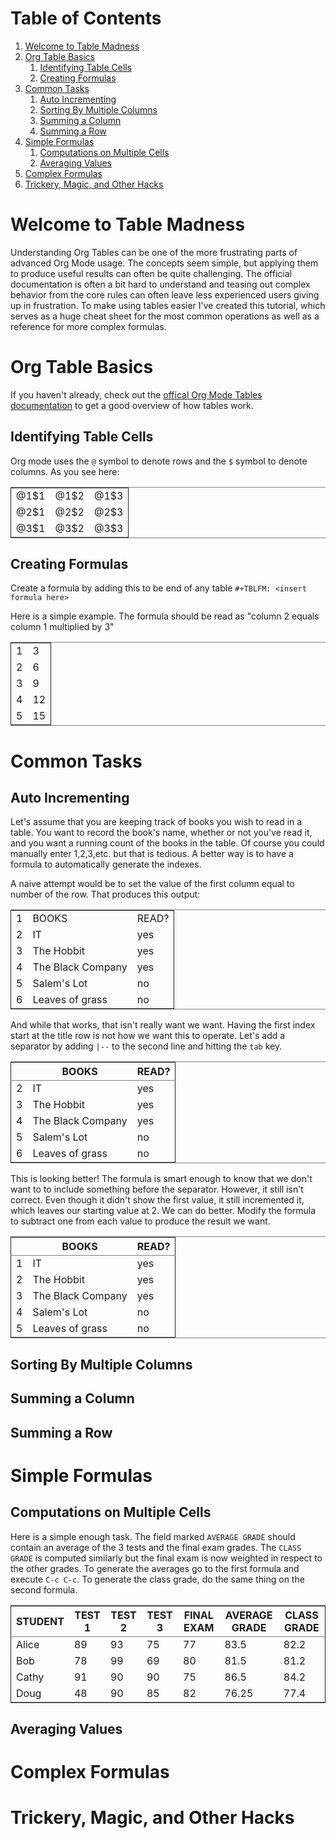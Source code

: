 
# Table of Contents

1.  [Welcome to Table Madness](#orgcbb3bc5)
2.  [Org Table Basics](#org7b65ee5)
    1.  [Identifying Table Cells](#org5bed56d)
    2.  [Creating Formulas](#org363c602)
3.  [Common Tasks](#orgca018ea)
    1.  [Auto Incrementing](#org6eee0a5)
    2.  [Sorting By Multiple Columns](#org12ef746)
    3.  [Summing a Column](#org230ef92)
    4.  [Summing a Row](#org913dd2c)
4.  [Simple Formulas](#org2f4eec6)
    1.  [Computations on Multiple Cells](#orgdb8ff75)
    2.  [Averaging Values](#orgec3da8b)
5.  [Complex Formulas](#orgad3b70a)
6.  [Trickery, Magic, and Other Hacks](#org62c599b)



<a id="orgcbb3bc5"></a>

# Welcome to Table Madness

Understanding Org Tables can be one of the more frustrating parts of advanced Org Mode usage. The concepts seem simple, but applying them to produce useful results can often be quite challenging. The official documentation is often a bit hard to understand and teasing out complex behavior from the core rules can often leave less experienced users giving up in frustration. To make using tables easier I've created this tutorial, which serves as a huge cheat sheet for the most common operations as well as a reference for more complex formulas.


<a id="org7b65ee5"></a>

# Org Table Basics

If you haven't already, check out the [offical Org Mode Tables documentation](https://orgmode.org/worg/org-tutorials/tables.html) to get a good overview of how tables work. 


<a id="org5bed56d"></a>

## Identifying Table Cells

Org mode uses the `@` symbol to denote rows and the `$` symbol to denote columns. As you see here:

<table border="2" cellspacing="0" cellpadding="6" rules="groups" frame="hsides">


<colgroup>
<col  class="org-left" />

<col  class="org-left" />

<col  class="org-left" />
</colgroup>
<tbody>
<tr>
<td class="org-left">@1$1</td>
<td class="org-left">@1$2</td>
<td class="org-left">@1$3</td>
</tr>


<tr>
<td class="org-left">@2$1</td>
<td class="org-left">@2$2</td>
<td class="org-left">@2$3</td>
</tr>


<tr>
<td class="org-left">@3$1</td>
<td class="org-left">@3$2</td>
<td class="org-left">@3$3</td>
</tr>
</tbody>
</table>


<a id="org363c602"></a>

## Creating Formulas

Create a formula by adding this to be end of any table `#+TBLFM: <insert formula here>`

Here is a simple example. The formula should be read as "column 2 equals column 1 multiplied by 3"

<table border="2" cellspacing="0" cellpadding="6" rules="groups" frame="hsides">


<colgroup>
<col  class="org-right" />

<col  class="org-right" />
</colgroup>
<tbody>
<tr>
<td class="org-right">1</td>
<td class="org-right">3</td>
</tr>


<tr>
<td class="org-right">2</td>
<td class="org-right">6</td>
</tr>


<tr>
<td class="org-right">3</td>
<td class="org-right">9</td>
</tr>


<tr>
<td class="org-right">4</td>
<td class="org-right">12</td>
</tr>


<tr>
<td class="org-right">5</td>
<td class="org-right">15</td>
</tr>
</tbody>
</table>


<a id="orgca018ea"></a>

# Common Tasks


<a id="org6eee0a5"></a>

## Auto Incrementing

Let's assume that you are keeping track of books you wish to read in a table. You want to record the book's name, whether or not you've read it, and you want a running count of the books in the table. Of course you could manually enter 1,2,3,etc. but that is tedious. A better way is to have a formula to automatically generate the indexes.

A naive attempt would be to set the value of the first column equal to number of the row. That produces this output:

<table border="2" cellspacing="0" cellpadding="6" rules="groups" frame="hsides">


<colgroup>
<col  class="org-right" />

<col  class="org-left" />

<col  class="org-left" />
</colgroup>
<tbody>
<tr>
<td class="org-right">1</td>
<td class="org-left">BOOKS</td>
<td class="org-left">READ?</td>
</tr>


<tr>
<td class="org-right">2</td>
<td class="org-left">IT</td>
<td class="org-left">yes</td>
</tr>


<tr>
<td class="org-right">3</td>
<td class="org-left">The Hobbit</td>
<td class="org-left">yes</td>
</tr>


<tr>
<td class="org-right">4</td>
<td class="org-left">The Black Company</td>
<td class="org-left">yes</td>
</tr>


<tr>
<td class="org-right">5</td>
<td class="org-left">Salem's Lot</td>
<td class="org-left">no</td>
</tr>


<tr>
<td class="org-right">6</td>
<td class="org-left">Leaves of grass</td>
<td class="org-left">no</td>
</tr>
</tbody>
</table>

And while that works, that isn't really want we want. Having the first index start at the title row is not how we want this to operate. Let's add a separator by adding `|--` to the second line and hitting the `tab` key. 

<table border="2" cellspacing="0" cellpadding="6" rules="groups" frame="hsides">


<colgroup>
<col  class="org-right" />

<col  class="org-left" />

<col  class="org-left" />
</colgroup>
<thead>
<tr>
<th scope="col" class="org-right">&#xa0;</th>
<th scope="col" class="org-left">BOOKS</th>
<th scope="col" class="org-left">READ?</th>
</tr>
</thead>

<tbody>
<tr>
<td class="org-right">2</td>
<td class="org-left">IT</td>
<td class="org-left">yes</td>
</tr>


<tr>
<td class="org-right">3</td>
<td class="org-left">The Hobbit</td>
<td class="org-left">yes</td>
</tr>


<tr>
<td class="org-right">4</td>
<td class="org-left">The Black Company</td>
<td class="org-left">yes</td>
</tr>


<tr>
<td class="org-right">5</td>
<td class="org-left">Salem's Lot</td>
<td class="org-left">no</td>
</tr>


<tr>
<td class="org-right">6</td>
<td class="org-left">Leaves of grass</td>
<td class="org-left">no</td>
</tr>
</tbody>
</table>

This is looking better! The formula is smart enough to know that we don't want to to include something before the separator. However, it still isn't correct. Even though it didn't show the first value, it still incremented it, which leaves our starting value at 2. We can do better. Modify the formula to subtract one from each value to produce the result we want.

<table border="2" cellspacing="0" cellpadding="6" rules="groups" frame="hsides">


<colgroup>
<col  class="org-right" />

<col  class="org-left" />

<col  class="org-left" />
</colgroup>
<thead>
<tr>
<th scope="col" class="org-right">&#xa0;</th>
<th scope="col" class="org-left">BOOKS</th>
<th scope="col" class="org-left">READ?</th>
</tr>
</thead>

<tbody>
<tr>
<td class="org-right">1</td>
<td class="org-left">IT</td>
<td class="org-left">yes</td>
</tr>


<tr>
<td class="org-right">2</td>
<td class="org-left">The Hobbit</td>
<td class="org-left">yes</td>
</tr>


<tr>
<td class="org-right">3</td>
<td class="org-left">The Black Company</td>
<td class="org-left">yes</td>
</tr>


<tr>
<td class="org-right">4</td>
<td class="org-left">Salem's Lot</td>
<td class="org-left">no</td>
</tr>


<tr>
<td class="org-right">5</td>
<td class="org-left">Leaves of grass</td>
<td class="org-left">no</td>
</tr>
</tbody>
</table>


<a id="org12ef746"></a>

## Sorting By Multiple Columns


<a id="org230ef92"></a>

## Summing a Column


<a id="org913dd2c"></a>

## Summing a Row


<a id="org2f4eec6"></a>

# Simple Formulas


<a id="orgdb8ff75"></a>

## Computations on Multiple Cells

Here is a simple enough task. The field marked `AVERAGE GRADE` should contain an average of the 3 tests and the final exam grades. The `CLASS GRADE` is computed similarly but the final exam is now weighted in respect to the other grades. To generate the averages go to the first formula and execute `C-c C-c`. To generate the class grade, do the same thing on the second formula.

<table border="2" cellspacing="0" cellpadding="6" rules="groups" frame="hsides">


<colgroup>
<col  class="org-left" />

<col  class="org-right" />

<col  class="org-right" />

<col  class="org-right" />

<col  class="org-right" />

<col  class="org-right" />

<col  class="org-right" />
</colgroup>
<thead>
<tr>
<th scope="col" class="org-left">STUDENT</th>
<th scope="col" class="org-right">TEST 1</th>
<th scope="col" class="org-right">TEST 2</th>
<th scope="col" class="org-right">TEST 3</th>
<th scope="col" class="org-right">FINAL EXAM</th>
<th scope="col" class="org-right">AVERAGE GRADE</th>
<th scope="col" class="org-right">CLASS GRADE</th>
</tr>
</thead>

<tbody>
<tr>
<td class="org-left">Alice</td>
<td class="org-right">89</td>
<td class="org-right">93</td>
<td class="org-right">75</td>
<td class="org-right">77</td>
<td class="org-right">83.5</td>
<td class="org-right">82.2</td>
</tr>


<tr>
<td class="org-left">Bob</td>
<td class="org-right">78</td>
<td class="org-right">99</td>
<td class="org-right">69</td>
<td class="org-right">80</td>
<td class="org-right">81.5</td>
<td class="org-right">81.2</td>
</tr>


<tr>
<td class="org-left">Cathy</td>
<td class="org-right">91</td>
<td class="org-right">90</td>
<td class="org-right">90</td>
<td class="org-right">75</td>
<td class="org-right">86.5</td>
<td class="org-right">84.2</td>
</tr>


<tr>
<td class="org-left">Doug</td>
<td class="org-right">48</td>
<td class="org-right">90</td>
<td class="org-right">85</td>
<td class="org-right">82</td>
<td class="org-right">76.25</td>
<td class="org-right">77.4</td>
</tr>
</tbody>
</table>


<a id="orgec3da8b"></a>

## Averaging Values


<a id="orgad3b70a"></a>

# Complex Formulas


<a id="org62c599b"></a>

# Trickery, Magic, and Other Hacks


